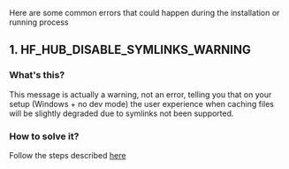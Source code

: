 Here are some common errors that could happen during the installation or running process

## 1. HF_HUB_DISABLE_SYMLINKS_WARNING

### What's this?

This message is actually a warning, not an error, telling you that on your setup (Windows + no dev mode) the user experience when caching files will be slightly degraded due to symlinks not been supported.

### How to solve it?

Follow the steps described [here](https://learn.microsoft.com/en-us/windows/apps/get-started/enable-your-device-for-development)